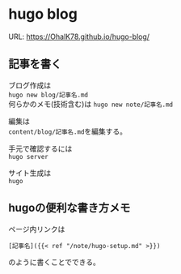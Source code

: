 # hugo blog

URL: https://OhalK78.github.io/hugo-blog/

## 記事を書く
ブログ作成は  
```hugo new blog/記事名.md```  
何らかのメモ(技術含む)は
```hugo new note/記事名.md```

編集は  
```content/blog/記事名.md```を編集する。

手元で確認するには  
```hugo server```   

サイト生成は  
```hugo```

## hugoの便利な書き方メモ

ページ内リンクは
```
[記事名]({{< ref "/note/hugo-setup.md" >}})  
```
のように書くことでできる。